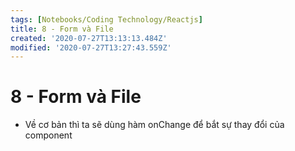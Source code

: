 ```yaml
---
tags: [Notebooks/Coding Technology/Reactjs]
title: 8 - Form và File
created: '2020-07-27T13:13:13.484Z'
modified: '2020-07-27T13:27:43.559Z'
---
```


# 8 - Form và File
- Về cơ bản thì ta sẽ dùng hàm onChange để bắt sự thay đổi của component

